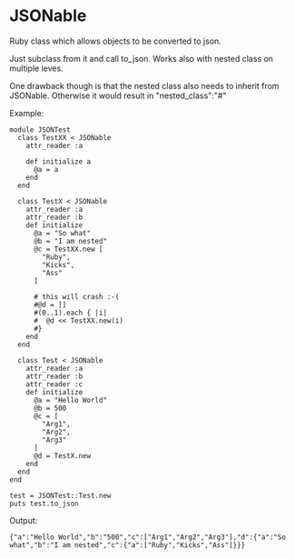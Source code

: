 JSONable
========

Ruby class which allows objects to be converted to json. 

Just subclass from it and call to_json. Works also with nested class on multiple leves.

One drawback though is that the nested class also needs to inherit from JSONable. Otherwise it would result in "nested_class":"#"

Example: 

    module JSONTest
      class TestXX < JSONable
        attr_reader :a

        def initialize a
          @a = a
        end
      end
    
      class TestX < JSONable
        attr_reader :a
        attr_reader :b
        def initialize
          @a = "So what"
          @b = "I am nested"
          @c = TestXX.new [
            "Ruby",
            "Kicks",
            "Ass"
          ]
    
          # this will crash :-(
          #@d = [] 
          #(0..1).each { |i|
          #  @d << TestXX.new(i)
          #}
        end
      end
    
      class Test < JSONable
        attr_reader :a
        attr_reader :b
        attr_reader :c
        def initialize
          @a = "Hello World"
          @b = 500
          @c = [
            "Arg1",
            "Arg2",
            "Arg3"
          ]
          @d = TestX.new
        end
      end
    end

    test = JSONTest::Test.new
    puts test.to_json

Output:

    {"a":"Hello World","b":"500","c":["Arg1","Arg2","Arg3"],"d":{"a":"So what","b":"I am nested","c":{"a":["Ruby","Kicks","Ass"]}}}
